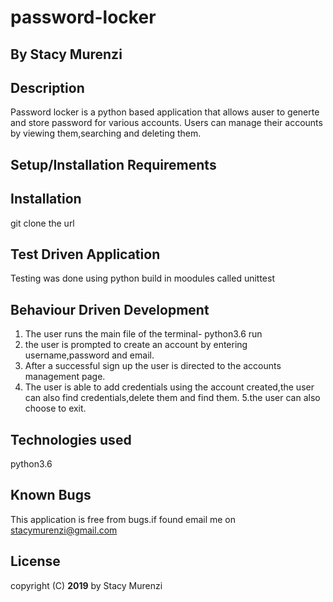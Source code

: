 # password-locker

## By Stacy Murenzi

## Description
Password locker is a python based application that allows auser to generte and store password for various accounts.
Users can manage their accounts by viewing them,searching and deleting them.

## Setup/Installation Requirements

## Installation

git clone the url

## Test Driven Application

Testing was done using python build in moodules called unittest

## Behaviour Driven Development

1. The user runs the main file of the terminal- python3.6 run
2. the user is prompted to create an account by entering username,password and email.
3. After a successful sign up the user is directed to the accounts management page.
4. The user is able to add credentials using the account created,the user can also find credentials,delete them and find them.
5.the user can also choose to exit.

## Technologies used
python3.6

## Known Bugs
This application is free from bugs.if found email me on stacymurenzi@gmail.com

## License
copyright (C) **2019** by Stacy Murenzi
